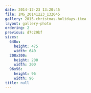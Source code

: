 ```yaml
---
date: 2014-12-23 13:20:45
file: IMG_20141223_132045
gallery: 2015-christmas-holidays-ikea
layout: gallery-photo
ordering: 2
previous: d7c29bf
sizes:
  640w:
    height: 475
    width: 640
  200x200:
    height: 200
    width: 200
  96x96:
    height: 96
    width: 96
title: null
---
```

